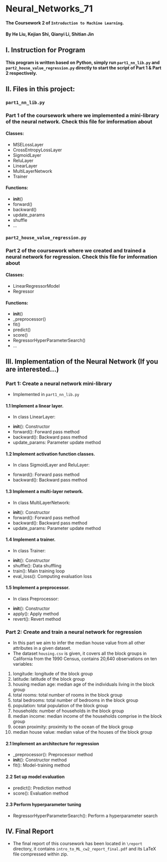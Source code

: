 # Neural_Networks_71
#### The Coursework 2 of `Introduction to Machine Learning`.
#### By He Liu, Kejian Shi, Qianyi Li, Shitian Jin
## I. Instruction for Program
#### This program is written based on Python, simply run `part1_nn_lib.py` and `part2_house_value_regression.py` directly to start the script of Part 1 & Part 2 respectively.

## II. Files in this project:
### `part1_nn_lib.py` 
### Part 1 of the coursework where we implemented a mini-library of the neural network. Check this file for imformation about
#### Classes:
- MSELossLayer
- CrossEntropyLossLayer
- SigmoidLayer
- ReluLayer
- LinearLayer
- MultiLayerNetwork
- Trainer
#### Functions:
- __init__()
- forward()
- backward()
- update_params
- shuffle
- ...
### `part2_house_value_regression.py`
### Part 2 of the coursework where we created and trained a neural network for regression. Check this file for imformation about
#### Classes:
- LinearRegressorModel
- Regressor
#### Functions:
- __init__()
- _preprocessor()
- fit()
- predict()
- score()
- RegressorHyperParameterSearch()
- ...

## III. Implementation of the Neural Network (If you are interested...)
### Part 1: Create a neural network mini-library
* Implemented in `part1_nn_lib.py`
#### 1.1 Implement a linear layer.
* In class LinearLayer:
- __init__(): Constructor
- forward(): Forward pass method
- backward(): Backward pass method
- update_params: Parameter update method
#### 1.2 Implement activation function classes.
* In class SigmoidLayer and ReluLayer:
- forward(): Forward pass method
- backward(): Backward pass method
#### 1.3 Implement a multi-layer network.
* In class MultiLayerNetwork:
- __init__(): Constructor
- forward(): Forward pass method
- backward(): Backward pass method
- update_params: Parameter update method
#### 1.4 Implement a trainer.
* In class Trainer:
- __init__(): Constructor
- shuffle(): Data shuffling
- train(): Main training loop
- eval_loss(): Computing evaluation loss
#### 1.5 Implement a preprocessor.
* In class Preprocessor:
- __init__(): Constructor
- apply(): Apply method
- revert(): Revert method

### Part 2: Create and train a neural network for regression
* In this part we aim to infer the median house value from all other attributes in a given dataset.
* The dataset `housing.csv` is given, it covers all the block groups in California from the 1990 Census, contains 20,640 observations on ten variables:
1. longitude: longitude of the block group
2. latitude: latitude of the block group
3. housing median age: median age of the individuals living in the block group
4. total rooms: total number of rooms in the block group
5. total bedrooms: total number of bedrooms in the block group
6. population: total population of the block group
7. households: number of households in the block group
8. median income: median income of the households comprise in the block group
9. ocean proximity: proximity to the ocean of the block group
10. median house value: median value of the houses of the block group

#### 2.1 Implement an architecture for regression
- _preprocessor(): Preprocessor method
- __init__(): Constructor method
- fit(): Model-training method
#### 2.2 Set up model evaluation
- predict(): Prediction method
- score(): Evaluation method
#### 2.3 Perform hyperparameter tuning
- RegressorHyperParameterSearch(): Perform a hyperparameter search

## IV. Final Report
* The final report of this coursework has been located in `\report` directory, it contains `intro_to_ML_cw2_report_final.pdf` and its LaTeX file compressed within zip.

